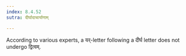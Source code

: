 ```yaml
---
index: 8.4.52
sutra: दीर्घादाचार्याणाम्

---
```

According to various experts, a यर्-letter following a दीर्घ letter does not undergo द्वित्वम्.